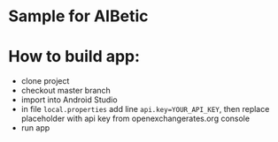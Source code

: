 # Sample for AIBetic

# How to build app:
  - clone project
  - checkout master branch
  - import into Android Studio
  - in file `local.properties` add line `api.key=YOUR_API_KEY`, then replace placeholder with api key from openexchangerates.org console
  - run app
    
